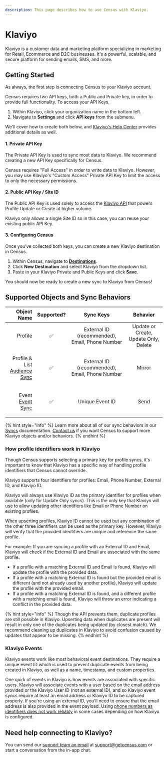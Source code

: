 ```yaml
---
description: This page describes how to use Census with Klaviyo.
---
```


# Klaviyo

Klaviyo is a customer data and marketing platform specializing in marketing for Retail, Ecommerce and D2C businesses. It's a powerful, scalable, and secure platform for sending emails, SMS, and more.

## Getting Started

As always, the first step is connecting Census to your Klaviyo account.

Census requires two API keys, both a Public and Private key, in order to provide full functionality. To access your API Keys,

1. Within Klaviyo, click your organization name in the bottom left.
2. Navigate to **Settings** and click **API keys** from the submenu.

We'll cover how to create both below, and [Klaviyo's Help Center](https://help.klaviyo.com/hc/en-us/articles/7423954176283) provides additional details as well.

#### 1. Private API Key

The Private API Key is used to sync most data to Klaviyo. We recommend creating a new API Key specifically for Census.

Census requires "Full Access" in order to write data to Klaviyo. However, you may use Klaviyo's "Custom Access" Private API Key to limit the access to only the necessary permissions.

#### 2. Public API Key / Site ID

The Public API Key is used solely to access the [Klaviyo API](https://developers.klaviyo.com/en/reference/create\_client\_profile) that powers Profile Update or Create at higher volume.

Klaviyo only allows a single Site ID so in this case, you can reuse your existing public API Key.

#### 3. Configuring Census

Once you've collected both keys, you can create a new Klaviyo destination in Census.

1. Within Census, navigate to [**Destinations**](https://app.getcensus.com/destinations).
2. Click **New Destination** and select Klaviyo from the dropdown list.
3. Paste in your Klaviyo Private and Public Keys and click **Save**.

You should now be ready to create a new sync to Klaviyo from Census!

## Supported Objects and Sync Behaviors <a href="#supported-objects-and-sync-behaviors" id="supported-objects-and-sync-behaviors"></a>

|                                                                                                               **Object Name** | **Supported?** |                  **Sync Keys**                 |              **Behavior**             |
| ----------------------------------------------------------------------------------------------------------------------------: | :------------: | :--------------------------------------------: | :-----------------------------------: |
|                                                                                                                       Profile |        ✅       | External ID (recommended), Email, Phone Number | Update or Create, Update Only, Delete |
|       <p>Profile &#x26; List<br><a href="https://docs.getcensus.com/basics/core-concept/audience-syncs">Audience Sync</a></p> |        ✅       | External ID (recommended), Email, Phone Number |                 Mirror                |
| <p>Event<br><a href="../basics/data-models-and-entities/defining-source-data/events/#defining-event-syncs">Event Sync</a></p> |        ✅       |                 Unique Event ID                |                  Send                 |

{% hint style="info" %}
Learn more about all of our sync behaviors in our [Syncs](../basics/core-concept#sync-behaviors) documentation. [Contact us](mailto:support@getcensus.com) if you want Census to support more Klaviyo objects and/or behaviors.
{% endhint %}

### How profile identifiers work in Klaviyo

Though Census supports selecting a primary key for profile syncs, it's important to know that Klaviyo has a specific way of handling profile identifiers that Census cannot override.

Klaviyo supports four identifiers for profiles: Email, Phone Number, External ID, and Klaviyo ID.

Klaviyo will always use Klaviyo ID as the primary identifier for profiles when available (only for Update Only syncs). This is the only key that Klaviyo will use to allow updating other identifiers like Email or Phone Number on existing profiles.

When upserting profiles, Klaviyo ID cannot be used but any combination of the other three identifiers can be used as the primary key. However, Klaviyo will verify that the provided identifiers are unique and reference the same profile.

For example:
If you are syncing a profile with an External ID and Email, Klaviyo will check if the External ID and Email are associated with the same profile.
- If a profile with a matching External ID and Email is found, Klaviyo will update the profile with the provided data.
- If a profile with a matching External ID is found but the provided email is different (and not already used by another profile), Klaviyo will update the profile with the provided email.
- If a profile with a matching External ID is found, and a different profile with a matching email is found, Klaviyo will throw an error indicating a conflict in the provided data.

{% hint style="info" %}
Though the API prevents them, duplicate profiles are still possible in Klaviyo. Upserting data when duplicates are present will result in only one of the duplicates being updated (by closest match). We recommend cleaning up duplicates in Klaviyo to avoid confusion caused by updates that appear to be missing.
{% endhint %}

### Klaviyo Events

Klaviyo events work like most behavioral event destinations. They require a unique event ID which is used to prevent duplicate events from being created in Klaviyo, as well as a name, timestamp, and custom properties.

One quirk of events in Klaviyo is how events are associated with specific users. Klaviyo will associate events with a user based on the email address provided or the Klaviyo User ID (not an external ID), and so Klaviyo event syncs require at least an email address or Klaviyo ID to be captured properly. If you're using an external ID, you'll need to ensure that the email address is also provided in the event payload. Using [phone numbers as identifiers does not work reliably](https://developers.klaviyo.com/en/reference/update\_profile) in some cases depending on how Klaviyo is configured.

## Need help connecting to Klaviyo?

You can send our [support team an email](mailto:support@getcensus.com) at support@getcensus.com or start a conversation from the in-app chat.

